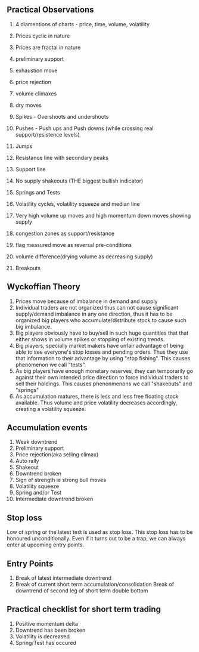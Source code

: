 ## Practical Observations  
 1. 4 diamentions of charts - price, time, volume, volatility
 2. Prices cyclic in nature
 3. Prices are fractal in nature
 
1. preliminary support
2. exhaustion move
3. price rejection
4. volume climaxes
5. dry moves
6. Spikes - Overshoots and undershoots
7. Pushes - Push ups and Push downs (while crossing real support/resistence levels)
7. Jumps
8. Resistance line with secondary peaks
9. Support line
10. No supply shakeouts (THE biggest bullish indicator)
11. Springs and Tests
12. Volatility cycles, volatility squeeze and median line
13. Very high volume up moves and high momentum down moves showing supply

14. congestion zones as support/resistance
15. flag measured move as reversal pre-conditions
16. volume difference(drying volume as decreasing supply)
17. Breakouts

## Wyckoffian Theory
 1. Prices move because of imbalance in demand and supply
 2. Individual traders are not organized thus can not cause significant supply/demand imbalance in any one direction, thus it has to be organized big players who accumulate/distribute stock to cause such big imbalance.
 3. Big players obviously have to buy/sell in such huge quantities that that either shows in volume spikes or stopping of existing trends.
 4. Big players, specially market makers have unfair advantage of being able to see everyone's stop losses and pending orders. Thus they use that information to their advantage by using "stop fishing". This causes phenomenon we call "tests".
 5. As big players have enough monetary reserves, they can temporarily go against their own intended price direction to force individual traders to sell their holdings. This causes phenonmenons we call "shakeouts" and "springs"
 6. As accumulation matures, there is less and less free floating stock available. Thus volume and price volatility decreases accordingly, creating a volatility squeeze.
 
 ## Accumulation events
 1. Weak downtrend
 2. Preliminary support
 3. Price rejection(aka selling climax)
 4. Auto rally
 5. Shakeout
 6. Downtrend broken
 7. Sign of strength ie strong bull moves
 8. Volatility squeeze
 9. Spring and/or Test
 10. Intermediate downtrend broken
 
 ## Stop loss
 Low of spring or the latest test is used as stop loss. This stop loss has to be honoured unconditionally. Even if it turns out to be a trap, we can always enter at upcoming entry points.
 
 ## Entry Points
 1. Break of latest intermediate downtrend
 2. Break of current short term accumulation/consolidation
    Break of downtrend of second leg of short term double bottom
    
 ## Practical checklist for short term trading
 1. Positive momentum delta
 2. Downtrend has been broken
 3. Volatility is decreased
 4. Spring/Test has occured


